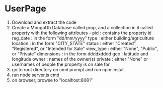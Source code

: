 # UserPage
1. Download and extract the code
2. Create a MongoDb Database called prop, and a collection in it called property with the following attributes - 
  pid : contains the property id
  reg_date : in the form "dd/mm/yyyy"
  type : either building/agriculture
  location : in the form "CITY_STATE"
  status : either "Created", "Registered", or "Intended for Sale"
  view_type : either "None", "Public", or "Private"
  dimensions : in the form ddddxdddd
  geo : latitude and longitude
  owner : names of the owner(s)
  private : either "None" or usernames of people the property is on sale for
3. go to root directory on cmd prompt and run npm install
4. run node server.js cmd
5. on browser, browse to "localhost:8081"
